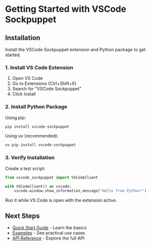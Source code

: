 # Getting Started with VSCode Sockpuppet

## Installation

Install the VSCode Sockpuppet extension and Python package to get started.

### 1. Install VS Code Extension

1. Open VS Code
2. Go to Extensions (Ctrl+Shift+X)
3. Search for "VSCode Sockpuppet"
4. Click Install

### 2. Install Python Package

Using pip:

```bash
pip install vscode-sockpuppet
```

Using uv (recommended):

```bash
uv pip install vscode-sockpuppet
```

### 3. Verify Installation

Create a test script:

```python
from vscode_sockpuppet import VSCodeClient

with VSCodeClient() as vscode:
    vscode.window.show_information_message("Hello from Python!")
```

Run it while VS Code is open with the extension active.

## Next Steps

- [Quick Start Guide](quickstart.md) - Learn the basics
- [Examples](examples.md) - See practical use cases
- [API Reference](../api/index.md) - Explore the full API
